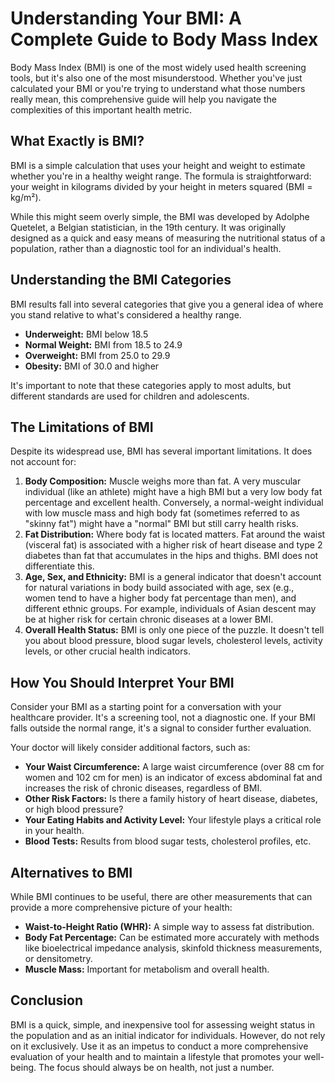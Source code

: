 # Understanding Your BMI: A Complete Guide to Body Mass Index

Body Mass Index (BMI) is one of the most widely used health screening tools, but it's also one of the most misunderstood. Whether you've just calculated your BMI or you're trying to understand what those numbers really mean, this comprehensive guide will help you navigate the complexities of this important health metric.

## What Exactly is BMI?

BMI is a simple calculation that uses your height and weight to estimate whether you're in a healthy weight range. The formula is straightforward: your weight in kilograms divided by your height in meters squared (BMI = kg/m²).

While this might seem overly simple, the BMI was developed by Adolphe Quetelet, a Belgian statistician, in the 19th century. It was originally designed as a quick and easy means of measuring the nutritional status of a population, rather than a diagnostic tool for an individual's health.

## Understanding the BMI Categories

BMI results fall into several categories that give you a general idea of where you stand relative to what's considered a healthy range.

* **Underweight:** BMI below 18.5
* **Normal Weight:** BMI from 18.5 to 24.9
* **Overweight:** BMI from 25.0 to 29.9
* **Obesity:** BMI of 30.0 and higher

It's important to note that these categories apply to most adults, but different standards are used for children and adolescents.

## The Limitations of BMI

Despite its widespread use, BMI has several important limitations. It does not account for:

1.  **Body Composition:** Muscle weighs more than fat. A very muscular individual (like an athlete) might have a high BMI but a very low body fat percentage and excellent health. Conversely, a normal-weight individual with low muscle mass and high body fat (sometimes referred to as "skinny fat") might have a "normal" BMI but still carry health risks.
2.  **Fat Distribution:** Where body fat is located matters. Fat around the waist (visceral fat) is associated with a higher risk of heart disease and type 2 diabetes than fat that accumulates in the hips and thighs. BMI does not differentiate this.
3.  **Age, Sex, and Ethnicity:** BMI is a general indicator that doesn't account for natural variations in body build associated with age, sex (e.g., women tend to have a higher body fat percentage than men), and different ethnic groups. For example, individuals of Asian descent may be at higher risk for certain chronic diseases at a lower BMI.
4.  **Overall Health Status:** BMI is only one piece of the puzzle. It doesn't tell you about blood pressure, blood sugar levels, cholesterol levels, activity levels, or other crucial health indicators.

## How You Should Interpret Your BMI

Consider your BMI as a starting point for a conversation with your healthcare provider. It's a screening tool, not a diagnostic one. If your BMI falls outside the normal range, it's a signal to consider further evaluation.

Your doctor will likely consider additional factors, such as:

* **Your Waist Circumference:** A large waist circumference (over 88 cm for women and 102 cm for men) is an indicator of excess abdominal fat and increases the risk of chronic diseases, regardless of BMI.
* **Other Risk Factors:** Is there a family history of heart disease, diabetes, or high blood pressure?
* **Your Eating Habits and Activity Level:** Your lifestyle plays a critical role in your health.
* **Blood Tests:** Results from blood sugar tests, cholesterol profiles, etc.

## Alternatives to BMI

While BMI continues to be useful, there are other measurements that can provide a more comprehensive picture of your health:

* **Waist-to-Height Ratio (WHR):** A simple way to assess fat distribution.
* **Body Fat Percentage:** Can be estimated more accurately with methods like bioelectrical impedance analysis, skinfold thickness measurements, or densitometry.
* **Muscle Mass:** Important for metabolism and overall health.

## Conclusion

BMI is a quick, simple, and inexpensive tool for assessing weight status in the population and as an initial indicator for individuals. However, do not rely on it exclusively. Use it as an impetus to conduct a more comprehensive evaluation of your health and to maintain a lifestyle that promotes your well-being. The focus should always be on health, not just a number.
